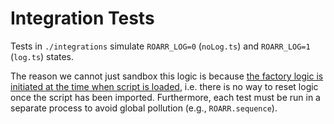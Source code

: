 # Integration Tests

Tests in `./integrations` simulate `ROARR_LOG=0` (`noLog.ts`) and `ROARR_LOG=1` (`log.ts`) states.

The reason we cannot just sandbox this logic is because [the factory logic is initiated at the time when script is loaded](https://github.com/gajus/roarr/blob/v7.0.3/src/Roarr.ts#L37-L48), i.e. there is no way to reset logic once the script has been imported. Furthermore, each test must be run in a separate process to avoid global pollution (e.g., `ROARR.sequence`).